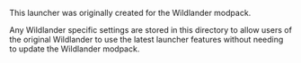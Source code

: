This launcher was originally created for the Wildlander modpack.

Any Wildlander specific settings are stored in this directory
to allow users of the original Wildlander to use the latest launcher features without needing to update the Wildlander modpack.  